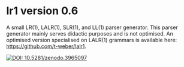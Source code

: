 # lr1 version 0.6
A small LR(1), LALR(1), SLR(1), and LL(1) parser generator. This parser generator mainly serves didactic purposes and is not optimised. An optimised version specialised on LALR(1) grammars is available here: https://github.com/t-weber/lalr1.

[![DOI: 10.5281/zenodo.3965097](https://zenodo.org/badge/DOI/10.5281/zenodo.3965097.svg)](https://doi.org/10.5281/zenodo.3965097)
